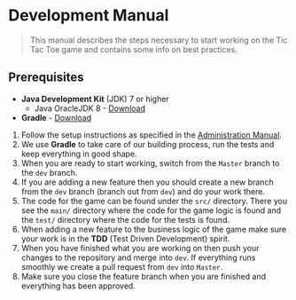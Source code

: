# Development Manual
> This manual describes the steps necessary to start working on the Tic Tac Toe game and contains some info on best practices.

## Prerequisites

- **Java Development Kit** (JDK) 7 or higher
    - Java OracleJDK 8 - [Download](http://www.oracle.com/technetwork/java/javase/downloads/jdk8-downloads-2133151.html)
- **Gradle** - [Download](https://gradle.org/gradle-download)

1. Follow the setup instructions as specified in the [Administration Manual](Administration_Manual.md).
2. We use **Gradle** to take care of our building process, run the tests and keep everything in good shape.
3. When you are ready to start working, switch from the `Master` branch to the `dev` branch.
4. If you are adding a new feature then you should create a new branch from the `dev` branch (branch out from `dev`) and do your work there.
5. The code for the game can be found under the `src/` directory. There you see the `main/` directory where the code for the game logic is found and the `test/` directory where the code for the tests is found.
6. When adding a new feature to the business logic of the game make sure your work is in the **TDD** (Test Driven Development) spirit.
7. When you have finished what you are working on then push your changes to the repository and merge into `dev`. If everything runs smoothly we create a pull request from `dev` into `Master`.
8. Make sure you close the feature branch when you are finished and everything has been approved.
